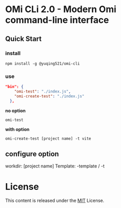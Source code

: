 # OMi CLi 2.0 - Modern Omi command-line interface

## Quick Start

### install

```shell
npm install -g @yuqing521/omi-cli

```

### use
```json
"bin": {
    "omi-test": "./index.js",
    "omi-create-test": "./index.js"
  },
```
**no option**

```shell
omi-test
```

**with option**

```shell
omi-create-test [project name] -t vite
```

## configure option

workdir: [project name]
Template: -template / -t

# License

This content is released under the [MIT](http://opensource.org/licenses/MIT) License.